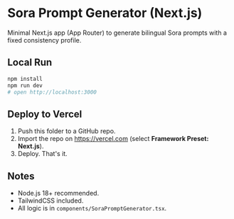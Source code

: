 
# Sora Prompt Generator (Next.js)

Minimal Next.js app (App Router) to generate bilingual Sora prompts with a fixed consistency profile.

## Local Run
```bash
npm install
npm run dev
# open http://localhost:3000
```

## Deploy to Vercel
1. Push this folder to a GitHub repo.
2. Import the repo on https://vercel.com (select **Framework Preset: Next.js**).
3. Deploy. That's it.

## Notes
- Node.js 18+ recommended.
- TailwindCSS included.
- All logic is in `components/SoraPromptGenerator.tsx`.
